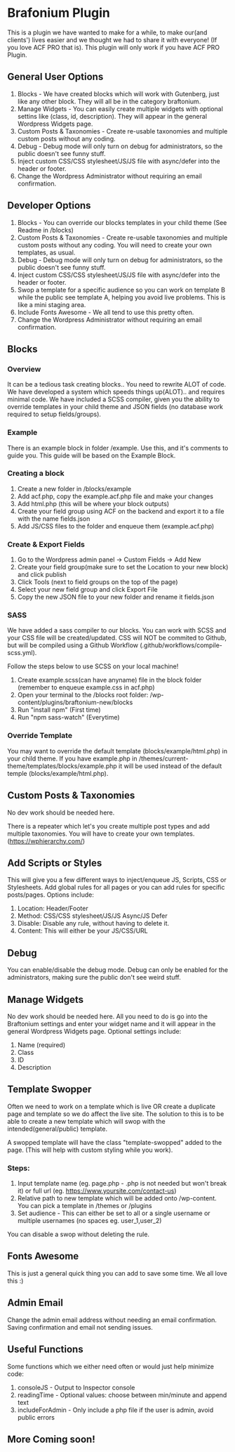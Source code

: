 # Brafonium Plugin

This is a plugin we have wanted to make for a while, to make our(and clients') lives easier and we thought we had to share it with everyone! (If you love ACF PRO that is). This plugin will only work if you have ACF PRO Plugin.

## General User Options

1. Blocks - We have created blocks which will work with Gutenberg, just like any other block. They will all be in the category braftonium.
2. Manage Widgets - You can easily create multiple widgets with optional settins like (class, id, description). They will appear in the general Wordpress Widgets page.
3. Custom Posts & Taxonomies - Create re-usable taxonomies and multiple custom posts without any coding.
4. Debug - Debug mode will only turn on debug for administrators, so the public doesn't see funny stuff.
5. Inject custom CSS/CSS stylesheet/JS/JS file with async/defer into the header or footer.
6. Change the Wordpress Administrator without requiring an email confirmation.

## Developer Options

1. Blocks - You can override our blocks templates in your child theme (See Readme in /blocks)
2. Custom Posts & Taxonomies - Create re-usable taxonomies and multiple custom posts without any coding. You will need to create your own templates, as usual.
3. Debug - Debug mode will only turn on debug for administrators, so the public doesn't see funny stuff.
4. Inject custom CSS/CSS stylesheet/JS/JS file with async/defer into the header or footer.
5. Swop a template for a specific audience so you can work on template B while the public see template A, helping you avoid live problems. This is like a mini staging area.
6. Include Fonts Awesome - We all tend to use this pretty often.
7. Change the Wordpress Administrator without requiring an email confirmation.

## Blocks

### Overview

It can be a tedious task creating blocks.. You need to rewrite ALOT of code. We have developed a system which speeds things up(ALOT).. and requires minimal code. We have included a SCSS compiler, given you the ability to override templates in your child theme and JSON fields (no database work required to setup fields/groups).

### Example

There is an example block in folder /example. Use this, and it's comments to guide you. This guide will be based on the Example Block.

### Creating a block

1. Create a new folder in /blocks/example
2. Add acf.php, copy the example.acf.php file and make your changes
3. Add html.php (this will be where your block outputs)
4. Create your field group using ACF on the backend and export it to a file with the name fields.json
5. Add JS/CSS files to the folder and enqueue them (example.acf.php)

### Create & Export Fields

1. Go to the Wordpress admin panel -> Custom Fields -> Add New
2. Create your field group(make sure to set the Location to your new block) and click publish
3. Click Tools (next to field groups on the top of the page)
4. Select your new field group and click Export File
5. Copy the new JSON file to your new folder and rename it fields.json

### SASS

We have added a sass compiler to our blocks. You can work with SCSS and your CSS file will be created/updated. CSS will NOT be commited to Github, but will be compiled using a Github Workflow (.github/workflows/compile-scss.yml).

Follow the steps below to use SCSS on your local machine!

1. Create example.scss(can have anyname) file in the block folder (remember to enqueue example.css in acf.php)
2. Open your terminal to the /blocks root folder: /wp-content/plugins/braftonium-new/blocks
3. Run "install npm" (First time)
4. Run "npm sass-watch" (Everytime)

### Override Template

You may want to override the default template (blocks/example/html.php) in your child theme. If you have example.php in /themes/current-theme/templates/blocks/example.php it will be used instead of the default temple (blocks/example/html.php).

## Custom Posts & Taxonomies

No dev work should be needed here. 

There is a repeater which let's you create multiple post types and add multiple taxonomies. You will have to create your own templates. (https://wphierarchy.com/)

## Add Scripts or Styles

This will give you a few different ways to inject/enqueue JS, Scripts, CSS or Stylesheets. Add global rules for all pages or you can add rules for specific posts/pages. Options include:
1. Location: Header/Footer
2. Method: CSS/CSS stylesheet/JS/JS Async/JS Defer
3. Disable: Disable any rule, without having to delete it.
4. Content: This will either be your JS/CSS/URL

## Debug

You can enable/disable the debug mode. Debug can only be enabled for the administrators, making sure the public don't see weird stuff.

## Manage Widgets

No dev work should be needed here. All you need to do is go into the Braftonium settings and enter your widget name and it will appear in the general Wordpress Widgets page. Optional settings include:
1. Name (required)
2. Class
3. ID
4. Description

## Template Swopper

Often we need to work on a template which is live OR create a duplicate page and template so we do affect the live site. The solution to this is to be able to create a new template which will swop with the intended(general/public) template.

A swopped template will have the class "template-swopped" added to the page. (This will help with custom styling while you work).

### Steps:
1. Input template name (eg. page.php - .php is not needed but won't break it) or full url (eg. https://www.yoursite.com/contact-us)
2. Relative path to new template which will be added onto /wp-content. You can pick a template in /themes or /plugins
3. Set audience - This can either be set to all or a single username or multiple usernames (no spaces eg. user_1,user_2)

You can disable a swop without deleting the rule.

## Fonts Awesome

This is just a general quick thing you can add to save some time. We all love this :)

## Admin Email

Change the admin email address without needing an email confirmation. Saving confirmation and email not sending issues.

## Useful Functions

Some functions which we either need often or would just help minimize code:
1. consoleJS - Output to Inspector console
2. readingTime - Optional values: choose between min/minute and append text
3. includeForAdmin - Only include a php file if the user is admin, avoid public errors

## More Coming soon!